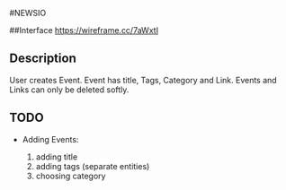 #NEWSIO

##Interface
https://wireframe.cc/7aWxtI

## Description
User creates Event. Event has title, Tags, Category and Link.
Events and Links can only be deleted softly. 

## TODO

- Adding Events: 

    1. adding title
    2. adding tags (separate entities)
    3. choosing category 
